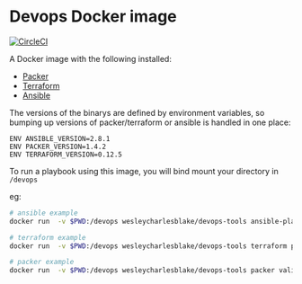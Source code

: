 # Devops Docker image

[![CircleCI](https://circleci.com/gh/WesleyCharlesBlake/devops-tools.svg?style=svg)](https://circleci.com/gh/WesleyCharlesBlake/devops-tools)

A Docker image with the following installed: 
- [Packer](https://www.packer.io/)
- [Terraform](https://www.terraform.io/)
- [Ansible](https://www.ansible.com/)

The versions of the binarys are defined by environment variables, so bumping up versions of packer/terraform or ansible is handled in one place:

```
ENV ANSIBLE_VERSION=2.8.1
ENV PACKER_VERSION=1.4.2
ENV TERRAFORM_VERSION=0.12.5
```

To run a playbook using this image, you will bind mount your directory in `/devops`

eg:

```bash
# ansible example
docker run  -v $PWD:/devops wesleycharlesblake/devops-tools ansible-playbook playbook.yml --check

# terraform example
docker run  -v $PWD:/devops wesleycharlesblake/devops-tools terraform plan

# packer example
docker run  -v $PWD:/devops wesleycharlesblake/devops-tools packer validate packer.json
```
